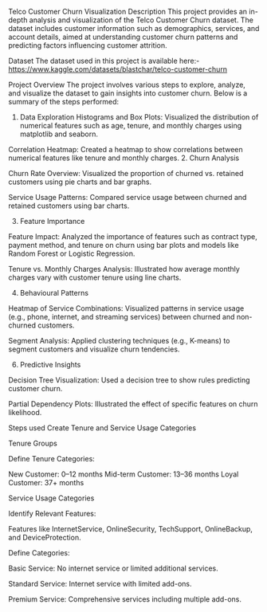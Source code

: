 Telco Customer Churn Visualization
Description
This project provides an in-depth analysis and visualization of the Telco Customer Churn dataset. The dataset includes customer information such as demographics, services, and account details, aimed at understanding customer churn patterns and predicting factors influencing customer attrition.

Dataset
The dataset used in this project is available here:- https://www.kaggle.com/datasets/blastchar/telco-customer-churn

Project Overview
The project involves various steps to explore, analyze, and visualize the dataset to gain insights into customer churn. Below is a summary of the steps performed:

1. Data Exploration
Histograms and Box Plots: Visualized the distribution of numerical features such as age, tenure, and monthly charges using matplotlib and seaborn.

Correlation Heatmap: Created a heatmap to show correlations between numerical features like tenure and monthly charges.
2. Churn Analysis

Churn Rate Overview: Visualized the proportion of churned vs. retained customers using pie charts and bar graphs.

Service Usage Patterns: Compared service usage between churned and retained customers using bar charts.

3. Feature Importance

Feature Impact: Analyzed the importance of features such as contract type, payment method, and tenure on churn using bar plots and models like Random Forest or Logistic Regression.

Tenure vs. Monthly Charges Analysis: Illustrated how average monthly charges vary with customer tenure using line charts.

4. Behavioural Patterns
   
Heatmap of Service Combinations: Visualized patterns in service usage (e.g., phone, internet, and streaming services) between churned and non-churned customers.

Segment Analysis: Applied clustering techniques (e.g., K-means) to segment customers and visualize churn tendencies.

6. Predictive Insights

Decision Tree Visualization: Used a decision tree to show rules predicting customer churn.

Partial Dependency Plots: Illustrated the effect of specific features on churn likelihood.

Steps used Create Tenure and Service Usage Categories

Tenure Groups

Define Tenure Categories:

New Customer: 0–12 months
Mid-term Customer: 13–36 months
Loyal Customer: 37+ months

Service Usage Categories

Identify Relevant Features:

Features like InternetService, OnlineSecurity, TechSupport, OnlineBackup, and DeviceProtection.

Define Categories:

Basic Service: No internet service or limited additional services.

Standard Service: Internet service with limited add-ons.

Premium Service: Comprehensive services including multiple add-ons.

